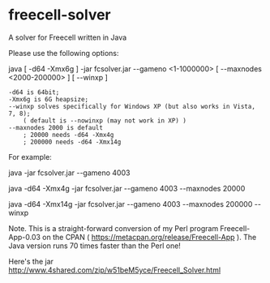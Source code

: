 freecell-solver
===============

A solver for Freecell written in Java

Please use the following options:

  java [ -d64 -Xmx6g ] -jar fcsolver.jar --gameno \<1-1000000\> [ --maxnodes \<2000-200000\> ] [ --winxp ]

 	-d64 is 64bit;
 	-Xmx6g is 6G heapsize;
	--winxp solves specifically for Windows XP (but also works in Vista, 7, 8);
        ( default is --nowinxp (may not work in XP) )
	--maxnodes 2000 is default
        ; 20000 needs -d64 -Xmx4g
        ; 200000 needs -d64 -Xmx14g

For example:

java -jar fcsolver.jar --gameno 4003

java -d64 -Xmx4g  -jar fcsolver.jar --gameno 4003 --maxnodes 20000

java -d64 -Xmx14g -jar fcsolver.jar --gameno 4003 --maxnodes 200000 --winxp

Note. This is a straight-forward conversion of my Perl program
Freecell-App-0.03 on the CPAN ( https://metacpan.org/release/Freecell-App ).
The Java version runs 70 times faster than the Perl one!

Here's the jar http://www.4shared.com/zip/w51beM5yce/Freecell_Solver.html
